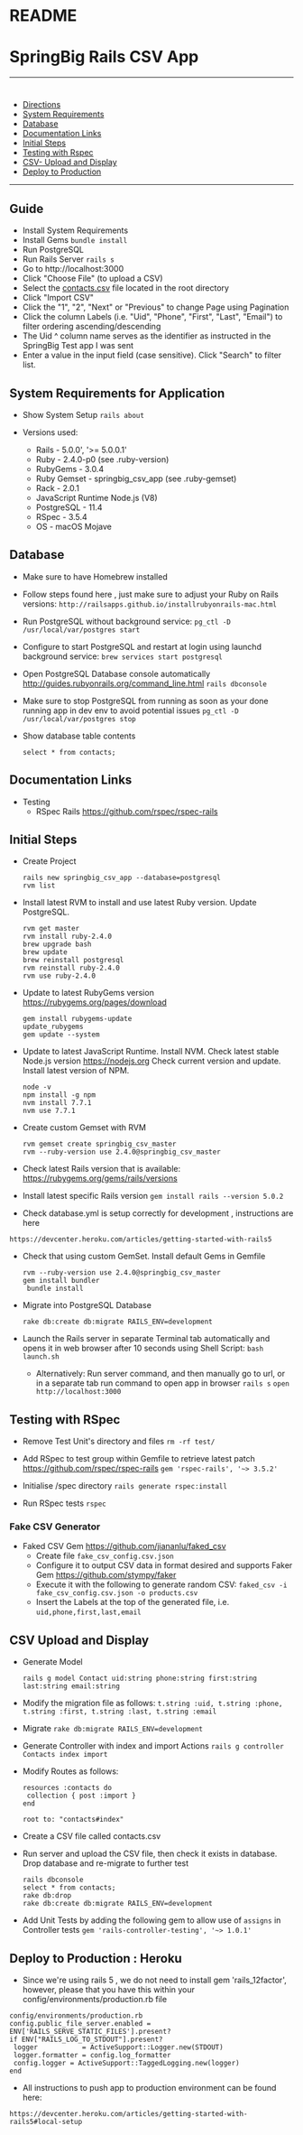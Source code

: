 # README

# SpringBig Rails CSV App
---

# 
 * [Directions](#part-500)
 * [System Requirements](#part-750)
 * [Database](#part-1000)
 * [Documentation Links](#part-1100)
 * [Initial Steps](#part-1600)
 * [Testing with Rspec](#part-2600)
 * [CSV- Upload and Display](#part-3600)
 * [Deploy to Production](#4600)
 ---

## Guide <a id="part-500"></a>

* Install System Requirements
* Install Gems `bundle install`
* Run PostgreSQL
* Run Rails Server `rails s`
* Go to http://localhost:3000
* Click "Choose File" (to upload a CSV)
* Select the [contacts.csv]() file located in the root directory
* Click "Import CSV"
* Click the "1", "2", "Next" or "Previous" to change Page using Pagination
* Click the column Labels (i.e. "Uid", "Phone", "First", "Last", "Email") to filter ordering ascending/descending
* The Uid ^ column name serves as the identifier as instructed in the SpringBig Test app I was sent
* Enter a value in the input field (case sensitive). Click "Search" to filter list.


## System Requirements for Application <a id="part-750"></a>
* Show System Setup
   `rails about`

* Versions used:
   * Rails - 5.0.0', '>= 5.0.0.1'
   * Ruby - 2.4.0-p0 (see .ruby-version)
   * RubyGems - 3.0.4
   * Ruby Gemset - springbig_csv_app (see .ruby-gemset)
   * Rack - 2.0.1
   * JavaScript Runtime Node.js (V8)
   * PostgreSQL - 11.4
   * RSpec - 3.5.4
   * OS - macOS Mojave



## Database <a id="part-1000"></a>

* Make sure to have Homebrew installed
* Follow steps found here , just make sure to adjust your Ruby on Rails versions:
   `http://railsapps.github.io/installrubyonrails-mac.html`

* Run PostgreSQL without background service:
    `pg_ctl -D /usr/local/var/postgres start`
* Configure to start PostgreSQL and restart at login using launchd background service:
    `brew services start postgresql`
* Open PostgreSQL Database console automatically http://guides.rubyonrails.org/command_line.html
   `rails dbconsole`
* Make sure to stop PostgreSQL from running as soon as your done running app in dev env to avoid potential issues
   `pg_ctl -D /usr/local/var/postgres stop`

* Show database table contents
   ```
   select * from contacts;
   ```

## Documentation Links <a id="part-1600"></a>

* Testing
   * RSpec Rails https://github.com/rspec/rspec-rails

## Initial Steps <a id="part-2000"></a>

* Create Project
    ```
    rails new springbig_csv_app --database=postgresql
    rvm list
    ```

* Install latest RVM to install and use latest Ruby version. Update PostgreSQL.
    ```
    rvm get master
    rvm install ruby-2.4.0
    brew upgrade bash
    brew update
    brew reinstall postgresql
    rvm reinstall ruby-2.4.0
    rvm use ruby-2.4.0
    ```

* Update to latest RubyGems version https://rubygems.org/pages/download
   ```
   gem install rubygems-update
   update_rubygems
   gem update --system
   ```

* Update to latest JavaScript Runtime. Install NVM.
 Check latest stable Node.js version https://nodejs.org
 Check current version and update.
 Install latest version of NPM.
   ```
   node -v
   npm install -g npm
   nvm install 7.7.1
   nvm use 7.7.1
   ```

* Create custom Gemset with RVM
    ```
    rvm gemset create springbig_csv_master
    rvm --ruby-version use 2.4.0@springbig_csv_master
    ```

* Check latest Rails version that is available: https://rubygems.org/gems/rails/versions
* Install latest specific Rails version
    `gem install rails --version 5.0.2`

* Check database.yml is setup correctly for development , instructions are here

 `https://devcenter.heroku.com/articles/getting-started-with-rails5`

* Check that using custom GemSet. Install default Gems in Gemfile
   ```
   rvm --ruby-version use 2.4.0@springbig_csv_master
   gem install bundler
    bundle install
    ```

* Migrate into PostgreSQL Database
    ```
    rake db:create db:migrate RAILS_ENV=development
    ```

* Launch the Rails server in separate Terminal tab automatically and opens it in web browser after 10 seconds using Shell Script:
   `bash launch.sh`

   * Alternatively: Run server command, and then manually go to url, or in a separate tab run command to open app in browser
       `rails s`
       `open http://localhost:3000`


## Testing with RSpec <a id="part-3000"></a>

* Remove Test Unit's directory and files
   `rm -rf test/`

* Add RSpec to test group within Gemfile to retrieve latest patch https://github.com/rspec/rspec-rails
   `gem 'rspec-rails', '~> 3.5.2'`

* Initialise /spec directory
   `rails generate rspec:install`

* Run RSpec tests
   `rspec`
### Fake CSV Generator <a id="part-9000"></a>

* Faked CSV Gem https://github.com/jiananlu/faked_csv
   * Create file `fake_csv_config.csv.json`
   * Configure it to output CSV data in format desired and supports Faker Gem https://github.com/stympy/faker
   * Execute it with the following to generate random CSV:
       `faked_csv -i fake_csv_config.csv.json -o products.csv`
   * Insert the Labels at the top of the generated file, i.e.
       `uid,phone,first,last,email`
  

## CSV Upload and Display <a id="part-4000"></a>
* Generate Model

   ```
   rails g model Contact uid:string phone:string first:string last:string email:string

   ```

* Modify the migration file as follows:
    `t.string :uid, t.string :phone, t.string :first, t.string :last, t.string :email`

* Migrate
   `rake db:migrate RAILS_ENV=development`


* Generate Controller with index and import Actions
   `rails g controller Contacts index import`

* Modify Routes as follows:
    ```
    resources :contacts do
 	 collection { post :import }
    end

    root to: "contacts#index"
    ```

* Create a CSV file called contacts.csv

* Run server and upload the CSV file, then check it exists in database. Drop database and re-migrate to further test
    ```
    rails dbconsole
    select * from contacts;
    rake db:drop
    rake db:create db:migrate RAILS_ENV=development
    ```

* Add Unit Tests by adding the following gem to allow use of `assigns` in Controller tests
    `gem 'rails-controller-testing', '~> 1.0.1'`


## Deploy to Production : Heroku <a id="part-4600"></a>       

* Since we're using rails 5 , we do not need to install gem 'rails_12factor', however, please that you have this within your
 config/environments/production.rb file
``` 
config/environments/production.rb
config.public_file_server.enabled = ENV['RAILS_SERVE_STATIC_FILES'].present?
if ENV["RAILS_LOG_TO_STDOUT"].present?
 logger           = ActiveSupport::Logger.new(STDOUT)
 logger.formatter = config.log_formatter
 config.logger = ActiveSupport::TaggedLogging.new(logger)
end

```

* All instructions to push app to production environment can be found here:

`https://devcenter.heroku.com/articles/getting-started-with-rails5#local-setup`



